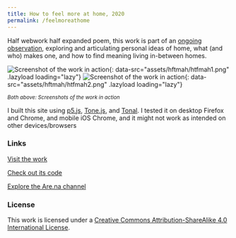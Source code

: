 ```yaml
---
title: How to feel more at home, 2020
permalink: /feelmoreathome
---
```


Half webwork half expanded poem, this work is part of an [ongoing observation](https://www.are.na/francesco-imola-2o2ng4qooxm/how-to-feel-more-at-home), exploring and articulating personal ideas of home, what (and who) makes one, and how to find meaning living in-between homes.

![Screenshot of the work in action](){: data-src="assets/hftmah/htfmah1.png" .lazyload loading="lazy"}
![Screenshot of the work in action](){: data-src="assets/hftmah/htfmah2.png" .lazyload loading="lazy"}

<small>_Both above: Screenshots of the work in action_</small>

I built this site using [p5.js](https://p5js.org/), [Tone.js](https://tonejs.github.io/), and [Tonal](https://github.com/tonaljs/tonal). I tested it on desktop Firefox and Chrome, and mobile iOS Chrome, and it might not work as intended on other devices/browsers

### Links

[Visit the work](https://francescoimola.github.io/htfmat/) 

[Check out its code](https://github.com/francescoimola/htfmat)

[Explore the Are.na channel](https://www.are.na/francesco-imola-2o2ng4qooxm/how-to-feel-more-at-home)

### License

This work is licensed under a <a rel="license" href="http://creativecommons.org/licenses/by-sa/4.0/">Creative Commons Attribution-ShareAlike 4.0 International License</a>.
